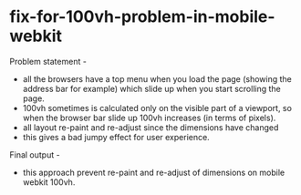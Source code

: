 # fix-for-100vh-problem-in-mobile-webkit
<p>Problem statement -</p>
<ul><li>all the browsers have a top menu when you load the page (showing the address bar for example) which slide up when you start scrolling the page.</li>
<li>100vh sometimes is calculated only on the visible part of a viewport, so when the browser bar slide up 100vh increases (in terms of pixels).</li>
<li>all layout re-paint and re-adjust since the dimensions have changed</li><li>this gives a bad jumpy effect for user experience.</li></ul>
<p>Final output -</p>
<ul><li>this approach prevent re-paint and re-adjust of dimensions on mobile webkit 100vh.</li></ul>
